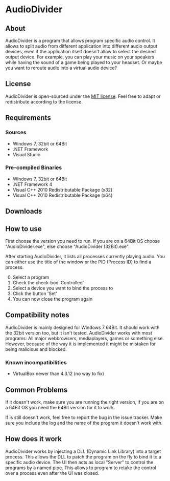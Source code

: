 # AudioDivider
## About
AudioDivider is a program that allows program specific audio control.
It allows to split audio from different application into different audio output devices, even if the application itself doesn't allow to select the desired output device. For example, you can play your music on your speakers while having the sound of a game being played to your headset. Or maybe you want to reroute audio into a virtual audio device?

## License
AudioDivider is open-sourced under the [MIT license](http://choosealicense.com/licenses/mit/). Feel free to adapt or redistribute according to the license.

## Requirements
### Sources
* Windows 7, 32bit or 64Bit
* .NET Framework
* Visual Studio

### Pre-compiled Binaries
* Windows 7, 32bit or 64Bit
* .NET Framework 4
* Visual C++ 2010 Redistributable Package (x32)
* Visual C++ 2010 Redistributable Package (x64)

## Downloads

## How to use
First choose the version you need to run. If you are on a 64Bit OS choose "AudioDivider.exe", else choose "AudioDivider (32Bit).exe".

After starting AudioDivider, it lists all processes currently playing audio. You can either use the title of the window or the PID (Process ID) to find a process.

0. Select a program
0. Check the check-box 'Controlled'
0. Select a device you want to bind the process to
0. Click the button 'Set'
0. You can now close the program again

## Compatibility notes
AudioDivider is mainly designed for Windows 7 64Bit. It should work with the 32bit version too, but it isn't tested.
AudioDivider works with most programs: All major webbrowsers, mediaplayers, games or something else. However, because of the way it is implemented it might be mistaken for being malicious and blocked.

### Known incompatibilities
* VirtualBox newer than 4.3.12 (no way to fix)

## Common Problems
If it doesn't work, make sure you are running the right version, if you are on a 64Bit OS you need the 64Bit version for it to work.

If is still doesn't work, feel free to report the bug in the issue tracker. Make sure you include the log and the name of the program it doesn't work with.

## How does it work
AudioDivider works by injecting a DLL (Dynamic Link Library) into a target process. This allows the DLL to patch the program on the fly to bind it to a specific audio device.
The UI then acts as local "Server" to control the programs by a named pipe. This allows to program to retake the control over a process even after the UI was closed.
